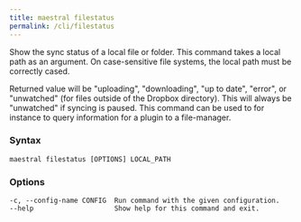 ```yaml
---
title: maestral filestatus
permalink: /cli/filestatus
---
```


Show the sync status of a local file or folder. This command takes a local path as an
argument. On case-sensitive file systems, the local path must be correctly cased.

Returned value will be "uploading", "downloading", "up to date", "error", or "unwatched"
(for files outside of the Dropbox directory). This will always be "unwatched" if syncing
is paused. This command can be used to for instance to query information for a plugin to
a file-manager.

### Syntax

```
maestral filestatus [OPTIONS] LOCAL_PATH
```

### Options

```
-c, --config-name CONFIG  Run command with the given configuration.
--help                    Show help for this command and exit.
```
